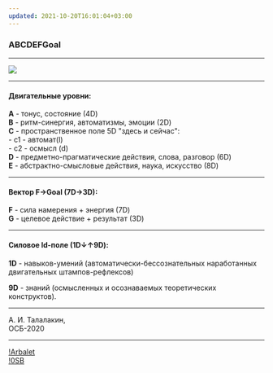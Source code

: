 ```yaml
---
updated: 2021-10-20T16:01:04+03:00
---
```


### ABCDEFGoal  
***
![](https://telegra.ph/file/591dc1e98963a1b24f844.jpg)
***  
#### Двигательные уровни:   
__A__ - тонус, состояние (4D)   
__B__ - ритм-синергия, автоматизмы, эмоции (2D)   
__C__ - пространственное поле 5D "здесь и сейчас":    
\- c1 - автомат(l)  
\- c2 - осмысл (d)  
__D__ - предметно-прагматические действия, слова, разговор (6D)   
__E__ - абстрактно-смысловые действия, наука, искусство (8D)   
***  
#### Вектор F→Goal (7D→3D):   
__F__ - сила намерения + энергия (7D)   
__G__ - целевое действие + результат (3D)   
***   
#### Силовое ld-поле (1D↓↑9D):      
__1D__ - навыков-умений (автоматически-бессознательных наработанных двигательных штампов-рефлексов)   

__9D__ - знаний (осмысленных и осознаваемых теоретических конструктов).  
***
А. И. Талалакин,   
ОСБ-2020   
***
[!Arbalet](!Arbalet.md)  
[!0SB](!0SB.md)
